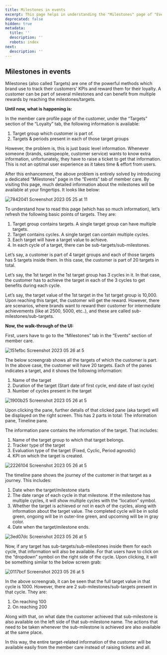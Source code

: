 ```yaml
---
title: Milestones in events
excerpt: This page helps in understanding the "Milestones" page of "Events" tab.
deprecated: false
hidden: true
metadata:
  title: ''
  description: ''
  robots: index
next:
  description: ''
---
```

## Milestones in events

Milestones (also called Targets) are one of the powerful methods which brand use to track their customers' KPIs and reward them for their loyalty. A customer can be part of several milestones and can benefit from multiple rewards by reaching the milestones/targets.

**Until now, what is happening is:**

In the member care profile page of the customer, under the “Targets” section of the “Loyalty” tab, the following information is available:

1. Target group which customer is part of.
2. Targets & periods present in each of those target groups

However, the problem is, this is just basic level information. Whenever someone (brands, salespeople, customer service) wants to know extra information, unfortunately, they have to raise a ticket to get that information. This is not an optimal user experience as it takes time & effort from users.

After this enhancement, the above problem is entirely solved by introducing a dedicated “Milestones” page in the “Events” tab of member care. By visiting this page, much detailed information about the milestones will be available at your fingertips. It looks like below:

![7842041 Screenshot 2023 05 25 at 11](https://files.readme.io/7842041-Screenshot_2023-05-25_at_11.59.10_AM.png)

To understand how to read this page (which has so much information), let’s refresh the following basic points of targets. They are:

1. Target group contains targets. A single target group can have multiple targets.
2. Target contains cycles. A single target can contain multiple cycles.
3. Each target will have a target value to achieve.
4. In each cycle of a target, there can be sub-targets/sub-milestones.

Let’s say, a customer is part of 4 target groups and each of those targets has 5 targets inside them. In this case, the customer is part of 20 targets in total. 

Let’s say, the 1st target in the 1st target group has 3 cycles in it. In that case, the customer has to achieve the target in each of the 3 cycles to get benefits during each cycle.

Let’s say, the target value of the 1st target in the 1st target group is 10,000. Upon reaching this target, the customer will get the reward. However, there are scenarios, where brands want to reward their customer for intermediate achievements (like at 2500, 5000, etc..), and these are called sub-milestones/sub-targets.

**Now, the walk-through of the UI:**

First, users have to go to the “Milestones” tab in the “Events” section of member care.

![151efbc Screenshot 2023 05 26 at 5](https://files.readme.io/151efbc-Screenshot_2023-05-26_at_5.37.09_PM.png)

The below screengrab shows all the targets of which the customer is part. In the above case, the customer will have 20 targets. Each of the panes indicates a target, and it shows the following information:

1. Name of the target
2. Duration of the target (Start date of first cycle, end date of last cycle)
3. Number of cycles present in the target

![1900b25 Screenshot 2023 05 26 at 5](https://files.readme.io/1900b25-Screenshot_2023-05-26_at_5.37.23_PM.png)

Upon clicking the pane, further details of that clicked pane (aka target) will be displayed on the right screen. This has 2 parts in total: The information pane, Timeline pane.

The information pane contains the information of the target. That includes:

1. Name of the target group to which that target belongs.
2. Tracker type of the target
3. Evaluation type of the target (Fixed, Cyclic, Period agnostic)
4. KPI on which the target is created.

![2226104 Screenshot 2023 05 26 at 5](https://files.readme.io/2226104-Screenshot_2023-05-26_at_5.37.36_PM.png)

The timeline pane shows the journey of the customer in that target as a journey. This includes:

1. Date when the target/milestone starts
2. The date range of each cycle in that milestone. If the milestone has multiple cycles, it will show multiple cycles with the “location” symbol.
3. Whether the target is achieved or not in each of the cycles, along with information about the target value. The completed cycle will be in solid green, ongoing will be in outer-line green, and upcoming will be in gray color.
4. Date when the target/milestone ends.

![3ed07dc Screenshot 2023 05 26 at 5](https://files.readme.io/3ed07dc-Screenshot_2023-05-26_at_5.38.00_PM.png)

Now, if any target has sub-targets/sub-milestones inside them for each cycle, that information will also be available. For that users have to click on the “dropdown” symbol on the right side of the cycle. Upon clicking, it will be something similar to the below screen grab:

![0117bcf Screenshot 2023 05 26 at 5](https://files.readme.io/0117bcf-Screenshot_2023-05-26_at_5.38.14_PM.png)

In the above screengrab, it can be seen that the full target value in that cycle is 1000. However, there are 2 sub-milestones/sub-targets present in that cycle. They are:

1. On reaching 100
2. On reaching 200

Along with that, on what date the customer achieved that sub-milestone is also available on the left side of that sub-milestone name. The actions that need to be taken whenever the sub-milestone is achieved are also available at the same place.

In this way, the entire target-related information of the customer will be available easily from the member care instead of raising tickets and all.
